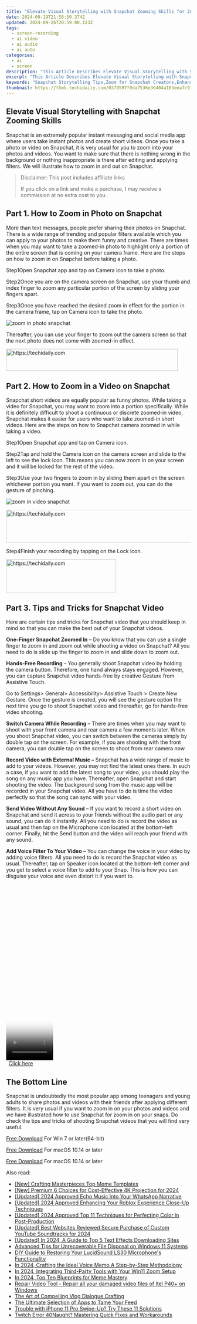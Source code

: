```yaml
---
title: "Elevate Visual Storytelling with Snapchat Zooming Skills for 2024"
date: 2024-09-19T21:58:50.374Z
updated: 2024-09-26T20:59:00.123Z
tags: 
  - screen-recording
  - ai video
  - ai audio
  - ai auto
categories: 
  - ai
  - screen
description: "This Article Describes Elevate Visual Storytelling with Snapchat Zooming Skills for 2024"
excerpt: "This Article Describes Elevate Visual Storytelling with Snapchat Zooming Skills for 2024"
keywords: "Snapchat Storytelling Tips,Zoom for Snapchat Creators,Enhancing Visual Narratives on Snapchat,Mastering Zoom in Snapchat,Elevate Social Media Stories,Snapchat Video Enlargement Techniques,Creative Zoom Effects Snapchat"
thumbnail: https://thmb.techidaily.com/0379597f9da7536e36404a183eea7c97d1ca356425cc09b3b80d75840cf25d77.jpg
---
```


## Elevate Visual Storytelling with Snapchat Zooming Skills

Snapchat is an extremely popular instant messaging and social media app where users take instant photos and create short videos. Once you take a photo or video on Snapchat, it is very usual for you to zoom into your photos and videos. You want to make sure that there is nothing wrong in the background or nothing inappropriate is there after editing and applying filters. We will illustrate how to zoom in and out on Snapchat.

>  Disclaimer: This post includes affiliate links
>
>  If you click on a link and make a purchase, I may receive a commission at no extra cost to you.
>

## Part 1\. How to Zoom in Photo on Snapchat

More than text messages, people prefer sharing their photos on Snapchat. There is a wide range of trending and popular filters available which you can apply to your photos to make them funny and creative. There are times when you may want to take a zoomed-in photo to highlight only a portion of the entire screen that is coming on your camera frame. Here are the steps on how to zoom in on Snapchat before taking a photo.

Step1Open Snapchat app and tap on Camera icon to take a photo.

Step2Once you are on the camera screen on Snapchat, use your thumb and index finger to zoom any particular portion of the screen by sliding your fingers apart.

Step3Once you have reached the desired zoom in effect for the portion in the camera frame, tap on Camera icon to take the photo.

![zoom in photo snapchat](https://images.wondershare.com/filmora/article-images/2022/07/zoom-snapchat-1.jpg)

Thereafter, you can use your finger to zoom out the camera screen so that the next photo does not come with zoomed-in effect.

<!-- affiliate ads begin -->
<a href="https://bluettius.sjv.io/c/5597632/2139110/17108" target="_top" id="2139110">
  <img src="//a.impactradius-go.com/display-ad/17108-2139110" border="0" alt="https://techidaily.com" width="468" height="60"/>
</a>
<img height="0" width="0" src="https://bluettius.sjv.io/i/5597632/2139110/17108" style="position:absolute;visibility:hidden;" border="0" />
<!-- affiliate ads end -->

## Part 2\. How to Zoom in a Video on Snapchat

Snapchat short videos are equally popular as funny photos. While taking a video for Snapchat, you may want to zoom into a portion specifically. While it is definitely difficult to shoot a continuous or discrete zoomed-in video, Snapchat makes it easier for users who want to take zoomed-in short videos. Here are the steps on how to Snapchat camera zoomed in while taking a video.

Step1Open Snapchat app and tap on Camera icon.

Step2Tap and hold the Camera icon on the camera screen and slide to the left to see the lock icon. This means you can now zoom in on your screen and it will be locked for the rest of the video.

Step3Use your two fingers to zoom in by sliding them apart on the screen whichever portion you want. If you want to zoom out, you can do the gesture of pinching.

![zoom in video snapchat](https://images.wondershare.com/filmora/article-images/2022/07/zoom-snapchat-2.jpg)

<!-- affiliate ads begin -->
<a href="https://appsumo.8odi.net/c/5597632/2037359/7443" target="_top" id="2037359">
  <img src="//a.impactradius-go.com/display-ad/7443-2037359" border="0" alt="https://techidaily.com" width="728" height="90"/>
</a>
<img height="0" width="0" src="https://appsumo.8odi.net/i/5597632/2037359/7443" style="position:absolute;visibility:hidden;" border="0" />
<!-- affiliate ads end -->

Step4Finish your recording by tapping on the Lock icon.

<!-- affiliate ads begin -->
<a href="https://laganoo.pxf.io/c/5597632/1528685/16446" target="_top" id="1528685">
  <img src="//a.impactradius-go.com/display-ad/16446-1528685" border="0" alt="https://techidaily.com" width="300" height="90"/>
</a>
<img height="0" width="0" src="https://laganoo.pxf.io/i/5597632/1528685/16446" style="position:absolute;visibility:hidden;" border="0" />
<!-- affiliate ads end -->

## Part 3\. Tips and Tricks for Snapchat Video

Here are certain tips and tricks for Snapchat video that you should keep in mind so that you can make the best out of your Snapchat videos.

**One-Finger Snapchat Zoomed In** – Do you know that you can use a single finger to zoom in and zoom out while shooting a video on Snapchat? All you need to do is slide up the finger to zoom in and slide down to zoom out.

**Hands-Free Recording** – You generally shoot Snapchat video by holding the camera button. Therefore, one hand always stays engaged. However, you can capture Snapchat video hands-free by creative Gesture from Assistive Touch.

Go to Settings> General> Accessibility> Assistive Touch > Create New Gesture. Once the gesture is created, you will see the gesture option the next time you go to shoot Snapchat video and thereafter, go for hands-free video shooting.

**Switch Camera While Recording** – There are times when you may want to shoot with your front camera and rear camera a few moments later. When you shoot Snapchat video, you can switch between the cameras simply by double tap on the screen. For example, if you are shooting with the front camera, you can double tap on the screen to shoot from rear camera now.

**Record Video with External Music –** Snapchat has a wide range of music to add to your videos. However, you may not find the latest ones there. In such a case, if you want to add the latest song to your video, you should play the song on any music app you have. Thereafter, open Snapchat and start shooting the video. The background song from the music app will be recorded in your Snapchat video. All you have to do is time the video perfectly so that the song can sync with your video.

**Send Video Without Any Sound** – If you want to record a short video on Snapchat and send it across to your friends without the audio part or any sound, you can do it instantly. All you need to do is record the video as usual and then tap on the Microphone icon located at the bottom-left corner. Finally, hit the Send button and the video will reach your friend with any sound.

**Add Voice Filter To Your Video** – You can change the voice in your video by adding voice filters. All you need to do is record the Snapchat video as usual. Thereafter, tap on Speaker icon located at the bottom-left corner and you get to select a voice filter to add to your Snap. This is how you can disguise your voice and even distort it if you want to.

<!-- affiliate ads begin -->
<span id="1977020">
					<video width="128" height="480" style="cursor:pointer"
           poster="//a.impactradius-go.com/display-clicktoplayimage/1977020.png"
           onclick="if(!this.playClicked){this.play();this.setAttribute('controls',true);this.playClicked=true;}">
	   <source src="//a.impactradius-go.com/display-ad/22993-1977020">
	   <img src="//a.impactradius-go.com/display-clicktoplayimage/1977020.png" style="border: none; height: 100%; width: 100%; object-fit: contain">
	</video>
	<div style="width:80px;text-align:center"><a href="javascript:window.open(decodeURIComponent('https%3A%2F%2Fhomestyler.sjv.io%2Fc%2F5597632%2F1977020%2F22993'), '_blank');void(0);">Click here</a></div>
</span>
<img height="0" width="0" src="https://imp.pxf.io/i/5597632/1977020/22993" style="position:absolute;visibility:hidden;" border="0" />
<!-- affiliate ads end -->

## The Bottom Line

Snapchat is undoubtedly the most popular app among teenagers and young adults to share photos and videos with their friends after applying different filters. It is very usual if you want to zoom in on your photos and videos and we have illustrated how to use Snapchat for zoom in on your snaps. Do check the tips and tricks of shooting Snapchat videos that you will find very useful.

[Free Download](https://tools.techidaily.com/wondershare/filmora/download/) For Win 7 or later(64-bit)

[Free Download](https://tools.techidaily.com/wondershare/filmora/download/) For macOS 10.14 or later

[Free Download](https://tools.techidaily.com/wondershare/filmora/download/) For macOS 10.14 or later

<ins class="adsbygoogle"
     style="display:block"
     data-ad-format="autorelaxed"
     data-ad-client="ca-pub-7571918770474297"
     data-ad-slot="1223367746"></ins>

<ins class="adsbygoogle"
     style="display:block"
     data-ad-format="autorelaxed"
     data-ad-client="ca-pub-7571918770474297"
     data-ad-slot="1223367746"></ins>



<ins class="adsbygoogle"
     style="display:block"
     data-ad-client="ca-pub-7571918770474297"
     data-ad-slot="8358498916"
     data-ad-format="auto"
     data-full-width-responsive="true"></ins>


<span class="atpl-alsoreadstyle">Also read:</span>
<div><ul>
<li><a href="https://fox-friendly.techidaily.com/new-crafting-masterpieces-top-meme-templates/"><u>[New] Crafting Masterpieces Top Meme Templates</u></a></li>
<li><a href="https://fox-friendly.techidaily.com/new-premium-6-choices-for-cost-effective-4k-projection-for-2024/"><u>[New] Premium 6 Choices for Cost-Effective 4K Projection for 2024</u></a></li>
<li><a href="https://fox-friendly.techidaily.com/updated-2024-approved-echo-music-into-your-whatsapp-narrative/"><u>[Updated] 2024 Approved Echo Music Into Your WhatsApp Narrative</u></a></li>
<li><a href="https://fox-friendly.techidaily.com/updated-2024-approved-enhancing-your-roblox-experience-close-up-techniques/"><u>[Updated] 2024 Approved Enhancing Your Roblox Experience Close-Up Techniques</u></a></li>
<li><a href="https://fox-friendly.techidaily.com/updated-2024-approved-top-11-techniques-for-perfecting-color-in-post-production/"><u>[Updated] 2024 Approved Top 11 Techniques for Perfecting Color in Post-Production</u></a></li>
<li><a href="https://fox-friendly.techidaily.com/updated-best-websites-reviewed-secure-purchase-of-custom-youtube-soundtracks-for-2024/"><u>[Updated] Best Websites Reviewed Secure Purchase of Custom YouTube Soundtracks for 2024</u></a></li>
<li><a href="https://fox-friendly.techidaily.com/updated-in-2024-a-guide-to-top-5-text-effects-downloading-sites/"><u>[Updated] In 2024, A Guide to Top 5 Text Effects Downloading Sites</u></a></li>
<li><a href="https://win-forum.techidaily.com/advanced-tips-for-unrecoverable-file-disposal-on-windows-11-systems/"><u>Advanced Tips for Unrecoverable File Disposal on Windows 11 Systems</u></a></li>
<li><a href="https://sound-issues.techidaily.com/diy-guide-to-restoring-your-lucidsound-ls30-microphones-functionality/"><u>DIY Guide to Restoring Your LucidSound LS30 Microphone's Functionality</u></a></li>
<li><a href="https://fox-friendly.techidaily.com/in-2024-crafting-the-ideal-voice-memo-a-step-by-step-methodology/"><u>In 2024, Crafting the Ideal Voice Memo A Step-by-Step Methodology</u></a></li>
<li><a href="https://extra-support.techidaily.com/in-2024-integrating-third-party-tools-with-your-win11-zoom-setup/"><u>In 2024, Integrating Third-Party Tools with Your Win11 Zoom Setup</u></a></li>
<li><a href="https://some-guidance.techidaily.com/in-2024-top-ten-blueprints-for-meme-mastery/"><u>In 2024, Top Ten Blueprints for Meme Mastery</u></a></li>
<li><a href="https://techidaily.com/repair-video-tool-repair-all-your-damaged-video-files-of-itel-p40plus-on-windows-by-stellar-video-repair-mobile-video-repair/"><u>Repair Video Tool - Repair all your damaged video files of Itel P40+ on Windows</u></a></li>
<li><a href="https://extra-information.techidaily.com/the-art-of-compelling-vlog-dialogue-crafting/"><u>The Art of Compelling Vlog Dialogue Crafting</u></a></li>
<li><a href="https://twitter-videos.techidaily.com/the-ultimate-selection-of-apps-to-tame-your-feed/"><u>The Ultimate Selection of Apps to Tame Your Feed</u></a></li>
<li><a href="https://ios-unlock.techidaily.com/trouble-with-iphone-11-pro-swipe-up-try-these-11-solutions-by-drfone-ios/"><u>Trouble with iPhone 11 Pro Swipe-Up? Try These 11 Solutions</u></a></li>
<li><a href="https://common-error.techidaily.com/twitch-error-40naught-mastering-quick-fixes-and-workarounds/"><u>Twitch Error 40Naught? Mastering Quick Fixes and Workarounds</u></a></li>
</ul></div>

